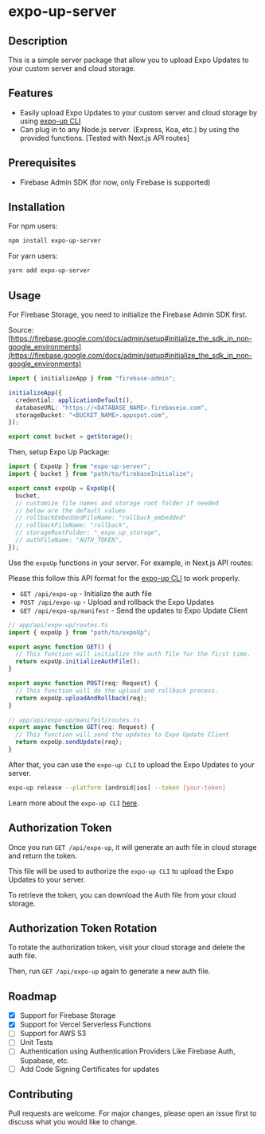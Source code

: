 # expo-up-server

## Description

This is a simple server package that allow you to upload Expo Updates to your custom server and cloud storage.

## Features

- Easily upload Expo Updates to your custom server and cloud storage by using [expo-up CLI]()
- Can plug in to any Node.js server. (Express, Koa, etc.) by using the provided functions. [Tested with Next.js API routes]

## Prerequisites

- Firebase Admin SDK (for now, only Firebase is supported)

## Installation

For npm users:

```bash
npm install expo-up-server
```

For yarn users:

```bash
yarn add expo-up-server
```

## Usage

For Firebase Storage, you need to initialize the Firebase Admin SDK first.

Source: [https://firebase.google.com/docs/admin/setup#initialize_the_sdk_in_non-google_environments](https://firebase.google.com/docs/admin/setup#initialize_the_sdk_in_non-google_environments)

```typescript
import { initializeApp } from "firebase-admin";

initializeApp({
  credential: applicationDefault(),
  databaseURL: "https://<DATABASE_NAME>.firebaseio.com",
  storageBucket: "<BUCKET_NAME>.appspot.com",
});

export const bucket = getStorage();
```

Then, setup Expo Up Package:

```typescript
import { ExpoUp } from "expo-up-server";
import { bucket } from "path/to/firebaseInitialize";

export const expoUp = ExpoUp({
  bucket,
  // customize file names and storage root folder if needed
  // below are the default values
  // rollbackEmbeddedFileName: "rollback_embedded"
  // rollbackFileName: "rollback",
  // storageRootFolder: "_expo_up_storage",
  // authFileName: "AUTH_TOKEN",
});
```

Use the `expoUp` functions in your server. For example, in Next.js API routes:

Please this follow this API format for the [expo-up CLI]() to work properly.

- `GET /api/expo-up` - Initialize the auth file
- `POST /api/expo-up` - Upload and rollback the Expo Updates
- `GET /api/expo-up/manifest` - Send the updates to Expo Update Client

```typescript
// app/api/expo-up/routes.ts
import { expoUp } from "path/to/expoUp";

export async function GET() {
  // This function will initialize the auth file for the first time.
  return expoUp.initializeAuthFile();
}

export async function POST(req: Request) {
  // This function will do the upload and rollback process.
  return expoUp.uploadAndRollback(req);
}
```

```typescript
// app/api/expo-up/manifest/routes.ts
export async function GET(req: Request) {
  // This function will send the updates to Expo Update Client
  return expoUp.sendUpdate(req);
}
```

After that, you can use the `expo-up CLI` to upload the Expo Updates to your server.

```bash
expo-up release --platform [android|ios] --token [your-token]
```

Learn more about the `expo-up CLI` [here]().

## Authorization Token

Once you run `GET /api/expo-up`, it will generate an auth file in cloud storage and return the token.

This file will be used to authorize the `expo-up CLI` to upload the Expo Updates to your server.

To retrieve the token, you can download the Auth file from your cloud storage.

## Authorization Token Rotation

To rotate the authorization token, visit your cloud storage and delete the auth file.

Then, run `GET /api/expo-up` again to generate a new auth file.

## Roadmap

- [x] Support for Firebase Storage
- [x] Support for Vercel Serverless Functions
- [ ] Support for AWS S3
- [ ] Unit Tests
- [ ] Authentication using Authentication Providers Like Firebase Auth, Supabase, etc.
- [ ] Add Code Signing Certificates for updates

## Contributing

Pull requests are welcome. For major changes, please open an issue first to discuss what you would like to change.
